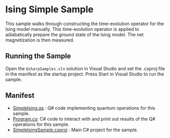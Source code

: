 ﻿# Ising Simple Sample #

This sample walks through constructing the time-evolution operator for the Ising model manually.
This time-evolution operator is applied to adiabatically prepare the ground state of the Ising model.
The net magnetization is then measured.

## Running the Sample ##

Open the `QsharpSamples.sln` solution in Visual Studio and set the .csproj file in the manifest as the startup project.
Press Start in Visual Studio to run the sample.

## Manifest ##

- [SimpleIsing.qs](./SimpleIsing.qs) : Q# code implementing quantum operations for this sample.
- [Program.cs](./Program.cs): C# code to interact with and print out results of the Q# operations for this sample.
- [SimpleIsingSample.csproj](./SimpleIsingSample.csproj) : Main C# project for the sample.
